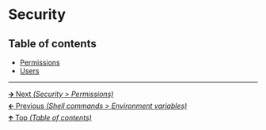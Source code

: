 # Security

## Table of contents

- [Permissions](permissions.md)
- [Users](users.md)

<hr>

[🡲 Next _(Security > Permissions)_](permissions.md)<br>
[🡰 Previous _(Shell commands > Environment variables)_](../shell_commands/environment_variables.md)<br>
[🡱 Top _(Table of contents)_](../../README.md#table-of-contents)<br>
